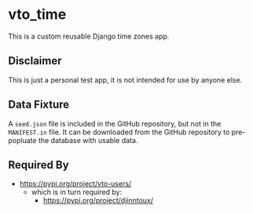 # vto_time
This is a custom reusable Django time zones app.

## Disclaimer
This is just a personal test app, it is not intended for use by anyone else.

## Data Fixture
A `seed.json` file is included in the GitHub repository, but not in the `MANIFEST.in` file. It can be downloaded from the GitHub repository to pre-popluate the database with usable data.

## Required By
- https://pypi.org/project/vto-users/
    - which is in turn required by:
        - https://pypi.org/project/djinntoux/